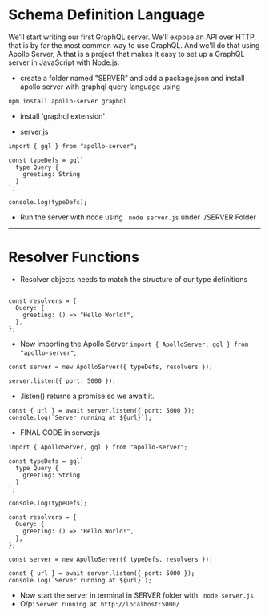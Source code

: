 # Schema Definition Language

We'll start writing our first GraphQL server. We'll expose an API over HTTP, that is by far the most common way to use GraphQL. And we'll do that using Apollo Server, Â that is a project that makes it easy to set up a GraphQL server in JavaScript with Node.js.

- create a folder named "SERVER" and add a package.json and install apollo server with graphql query language using

```
npm install apollo-server graphql
```

- install 'graphql extension'

- server.js

```
import { gql } from "apollo-server";

const typeDefs = gql`
  type Query {
    greeting: String
  }
`;

console.log(typeDefs);

```

- Run the server with node using ` node server.js` under ./SERVER Folder

---

# Resolver Functions

- Resolver objects needs to match the structure of our type definitions

```

const resolvers = {
  Query: {
    greeting: () => "Hello World!",
  },
};

```

- Now importing the Apollo Server
  `import { ApolloServer, gql } from "apollo-server"`;

```
const server = new ApolloServer({ typeDefs, resolvers });

server.listen({ port: 5000 });
```

- .listen() returns a promise so we await it.

```
const { url } = await server.listen({ port: 5000 });
console.log(`Server running at ${url}`);

```

- FINAL CODE in server.js

```
import { ApolloServer, gql } from "apollo-server";

const typeDefs = gql`
  type Query {
    greeting: String
  }
`;

console.log(typeDefs);

const resolvers = {
  Query: {
    greeting: () => "Hello World!",
  },
};

const server = new ApolloServer({ typeDefs, resolvers });

const { url } = await server.listen({ port: 5000 });
console.log(`Server running at ${url}`);

```

- Now start the server in terminal in SERVER folder with ` node server.js`
- O/p: `Server running at http://localhost:5000/`

